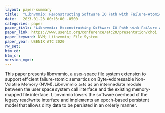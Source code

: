 ```yaml
---
layout: paper-summary
title:  "Libnvmmio: Reconstructing Software IO Path with Failure-Atomic Memory-Mapped Interface"
date:   2023-01-23 00:03:00 -0500
categories: paper
paper_title: "Libnvmmio: Reconstructing Software IO Path with Failure-Atomic Memory-Mapped Interface"
paper_link: https://www.usenix.org/conference/atc20/presentation/choi
paper_keyword: NVM; Libnvmmio; File System
paper_year: USENIX ATC 2020
rw_set:
htm_cd:
htm_cr:
version_mgmt:
---
```


This paper presents libnvmmio, a user-space file system extension to support efficient failure-atomic semantics 
on Byte-Addressable Non-Volatile Memory (NVM). Libnvmmio acts as an intermediate module between the user space system 
call interface and the existing memory-mapped file interface. Libnvmmio lowers the software overhead of the legacy 
read/write interface and implements an epoch-based persistent model that allows dirty data to be persisted in an
orderly manner.


